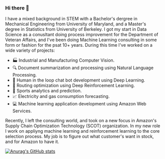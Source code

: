 ### Hi there 👋

I have a mixed background in STEM with a Bachelor's dergree in Mechanical Engineering from University of Maryland, and a Master's degree in Statistics from University of Berkeley. I got my start in Data Science as a conusltant doing process improvement for the Department of Veteran Affairs, and I've been doing Machine Learning consulting in some form or fashion for the psat 10+ years. During this time I've worked on a wide variety of projects:

* 🏭 Industrial and Manufacturing Computer Vision.
* 🔍 Document summarization and processing using Natural Language Processing.
* 🤖 Human in the loop chat bot development using Deep Learning.
* 🚚 Routing optimization using Deep Reinforcement Learning.
* 🏒 Sports analytics and prediction.
* 📈 Electricity and gas consumption forecasting.
* 💻 Machine learning application development using Amazon Web Services.


Recently, I left the consulting world, and took on a new focus in Amazon's Supply Chain Optimization Technology (SCOT) organization. In my new role I work on appliyng machine learning and reinforcement learning to the core selection process. My job is to figure out what customer's want in stock, and for Amazon to have it.

[![Anurag's GitHub stats](https://github-readme-stats.vercel.app/api?username=josiahdavis)](https://github.com/anuraghazra/github-readme-stats)

<!--
**josiahdavis/josiahdavis** is a ✨ _special_ ✨ repository because its `README.md` (this file) appears on your GitHub profile.

- 👯 I’m looking to collaborate on 
- 🤔 I’m looking for help with ...
- 💬 Ask me about ...
- 📫 How to reach me: ...
- 😄 Pronouns: ...
- ⚡ Fun fact: ...
-->

